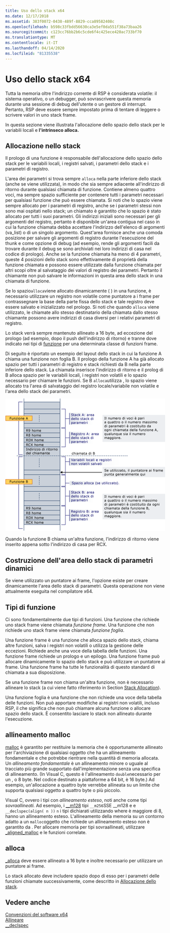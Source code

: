 ```yaml
---
title: Uso dello stack x64
ms.date: 12/17/2018
ms.assetid: 383f0072-0438-489f-8829-cca89582408c
ms.openlocfilehash: b598c33fbdd56630ca3e5ef0da551f38a73baa26
ms.sourcegitcommit: c123cc76bb2b6c5cde6f4c425ece420ac733bf70
ms.translationtype: MT
ms.contentlocale: it-IT
ms.lasthandoff: 04/14/2020
ms.locfileid: "81335538"
---
```

# <a name="x64-stack-usage"></a>Uso dello stack x64

Tutta la memoria oltre l'indirizzo corrente di RSP è considerata volatile: il sistema operativo, o un debugger, può sovrascrivere questa memoria durante una sessione di debug dell'utente o un gestore di interrupt. Pertanto, RSP deve essere sempre impostato prima di tentare di leggere o scrivere valori in uno stack frame.

In questa sezione viene illustrata l'allocazione dello spazio dello stack per le variabili locali e **l'intrinseco alloca.**

## <a name="stack-allocation"></a>Allocazione nello stack

Il prologo di una funzione è responsabile dell'allocazione dello spazio dello stack per le variabili locali, i registri salvati, i parametri dello stack e i parametri di registro.

L'area dei parametri si trova sempre `alloca` nella parte inferiore dello stack (anche se viene utilizzata), in modo che sia sempre adiacente all'indirizzo di ritorno durante qualsiasi chiamata di funzione. Contiene almeno quattro voci, ma sempre spazio sufficiente per contenere tutti i parametri necessari per qualsiasi funzione che può essere chiamata. Si noti che lo spazio viene sempre allocato per i parametri di registro, anche se i parametri stessi non sono mai ospitati nello stack; un chiamato è garantito che lo spazio è stato allocato per tutti i suoi parametri. Gli indirizzi iniziali sono necessari per gli argomenti del registro, pertanto è disponibile un'area contigua nel caso in cui la funzione chiamata debba accettare l'indirizzo dell'elenco di argomenti (va_list) o di un singolo argomento. Quest'area fornisce anche una comoda posizione per salvare gli argomenti di registro durante l'esecuzione del thunk e come opzione di debug (ad esempio, rende gli argomenti facili da trovare durante il debug se sono archiviati nei loro indirizzi di casa nel codice di prologo). Anche se la funzione chiamata ha meno di 4 parametri, queste 4 posizioni dello stack sono effettivamente di proprietà della funzione chiamata e possono essere utilizzate dalla funzione chiamata per altri scopi oltre al salvataggio dei valori di registro dei parametri.  Pertanto il chiamante non può salvare le informazioni in questa area dello stack in una chiamata di funzione.

Se lo spazio`alloca`viene allocato dinamicamente ( ) in una funzione, è necessario utilizzare un registro non volatile come puntatore a i frame per contrassegnare la base della parte fissa dello stack e tale registro deve essere salvato e inizializzato nel prologo. Si noti che quando `alloca` viene utilizzato, le chiamate allo stesso destinatario della chiamata dallo stesso chiamante possono avere indirizzi di casa diversi per i relativi parametri di registro.

Lo stack verrà sempre mantenuto allineato a 16 byte, ad eccezione del prologo (ad esempio, dopo il push dell'indirizzo di ritorno) e tranne dove indicato nei tipi di [funzione](#function-types) per una determinata classe di funzioni frame.

Di seguito è riportato un esempio del layout dello stack in cui la funzione A chiama una funzione non foglia B. Il prologo della funzione A ha già allocato spazio per tutti i parametri di registro e stack richiesti da B nella parte inferiore dello stack. La chiamata inserisce l'indirizzo di ritorno e il prolog di B alloca spazio per le variabili locali, i registri non volatili e lo spazio necessario per chiamare le funzioni. Se B `alloca`utilizza , lo spazio viene allocato tra l'area di salvataggio del registro locale/variabile non volatile e l'area dello stack dei parametri.

![Esempio di conversione AMD](../build/media/vcamd_conv_ex_5.png "Esempio di conversione AMD")

Quando la funzione B chiama un'altra funzione, l'indirizzo di ritorno viene inserito appena sotto l'indirizzo di casa per RCX.

## <a name="dynamic-parameter-stack-area-construction"></a>Costruzione dell'area dello stack di parametri dinamici

Se viene utilizzato un puntatore ai frame, l'opzione esiste per creare dinamicamente l'area dello stack di parametri. Questa operazione non viene attualmente eseguita nel compilatore x64.

## <a name="function-types"></a>Tipi di funzione

Ci sono fondamentalmente due tipi di funzioni. Una funzione che richiede uno stack frame viene chiamata *funzione frame*. Una funzione che non richiede uno stack frame viene chiamata *funzione foglia*.

Una funzione frame è una funzione che alloca spazio dello stack, chiama altre funzioni, salva i registri non volatili o utilizza la gestione delle eccezioni. Richiede anche una voce della tabella delle funzioni. Una funzione frame richiede un prologo e un epilogo. Una funzione frame può allocare dinamicamente lo spazio dello stack e può utilizzare un puntatore ai frame. Una funzione frame ha tutte le funzionalità di questo standard di chiamata a sua disposizione.

Se una funzione frame non chiama un'altra funzione, non è necessario allineare lo stack (a cui viene fatto riferimento in Section [Stack Allocation](#stack-allocation)).

Una funzione foglia è una funzione che non richiede una voce della tabella delle funzioni. Non può apportare modifiche ai registri non volatili, incluso RSP, il che significa che non può chiamare alcuna funzione o allocare spazio dello stack. È consentito lasciare lo stack non allineato durante l'esecuzione.

## <a name="malloc-alignment"></a>allineamento malloc

[malloc](../c-runtime-library/reference/malloc.md) è garantito per restituire la memoria che è opportunamente allineato per l'archiviazione di qualsiasi oggetto che ha un allineamento fondamentale e che potrebbe rientrare nella quantità di memoria allocata. Un *allineamento fondamentale* è un allineamento minore o uguale al tracciato più grande supportato dall'implementazione senza una specifica di allineamento. (In Visual C, questo è l'allineamento `double`necessario per un , o 8 byte. Nel codice destinato a piattaforme a 64 bit, è 16 byte.) Ad esempio, un'allocazione a quattro byte verrebbe allineata su un limite che supporta qualsiasi oggetto a quattro byte o più piccolo.

Visual C, ovvero i tipi con *allineamento esteso*, noti anche come tipi *sovraallineati.* Ad esempio, i [__m128](../cpp/m128.md) tipi `__m256`SSE __m128 e e `__declspec(align( n ))` `n` i tipi dichiarati utilizzando where è maggiore di 8, hanno un allineamento esteso. L'allineamento della memoria su un contorno adatto a un `malloc`oggetto che richiede un allineamento esteso non è garantito da . Per allocare memoria per tipi sovraallineati, utilizzare [_aligned_malloc](../c-runtime-library/reference/aligned-malloc.md) e le funzioni correlate.

## <a name="alloca"></a>alloca

[_alloca](../c-runtime-library/reference/alloca.md) deve essere allineato a 16 byte e inoltre necessario per utilizzare un puntatore ai frame.

Lo stack allocato deve includere spazio dopo di esso per i parametri delle funzioni chiamate successivamente, come descritto in [Allocazione dello stack](#stack-allocation).

## <a name="see-also"></a>Vedere anche

[Convenzioni del software x64](../build/x64-software-conventions.md)<br/>
[Allineare](../cpp/align-cpp.md)<br/>
[__declspec](../cpp/declspec.md)
